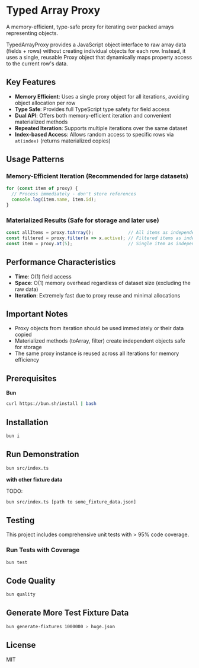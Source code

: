 # Typed Array Proxy

A memory-efficient, type-safe proxy for iterating over packed arrays representing objects.

TypedArrayProxy provides a JavaScript object interface to raw array data (fields + rows)
without creating individual objects for each row. Instead, it uses a single, reusable Proxy
object that dynamically maps property access to the current row's data.

## Key Features

- **Memory Efficient**: Uses a single proxy object for all iterations, avoiding object allocation per row
- **Type Safe**: Provides full TypeScript type safety for field access
- **Dual API**: Offers both memory-efficient iteration and convenient materialized methods
- **Repeated Iteration**: Supports multiple iterations over the same dataset
- **Index-based Access**: Allows random access to specific rows via `at(index)` (returns materialized copies)

## Usage Patterns

### Memory-Efficient Iteration (Recommended for large datasets)

```typescript
for (const item of proxy) {
  // Process immediately - don't store references
  console.log(item.name, item.id);
}
```

### Materialized Results (Safe for storage and later use)

```typescript
const allItems = proxy.toArray();             // All items as independent objects
const filtered = proxy.filter(x => x.active); // Filtered items as independent objects
const item = proxy.at(5);                     // Single item as independent object
```

## Performance Characteristics

- **Time**: O(1) field access
- **Space**: O(1) memory overhead regardless of dataset size (excluding the raw data)
- **Iteration**: Extremely fast due to proxy reuse and minimal allocations

## Important Notes

- Proxy objects from iteration should be used immediately or their data copied
- Materialized methods (toArray, filter) create independent objects safe for storage
- The same proxy instance is reused across all iterations for memory efficiency

## Prerequisites

**Bun**

```bash
curl https://bun.sh/install | bash
```

## Installation

```bash
bun i
```

## Run Demonstration

```bash
bun src/index.ts
```

**with other fixture data**

TODO:

```bash
bun src/index.ts [path to some_fixture_data.json]
```

## Testing

This project includes comprehensive unit tests with > 95% code coverage.

### Run Tests with Coverage

```bash
bun test
```

## Code Quality

```bash
bun quality
```

## Generate More Test Fixture Data

```bash
bun generate-fixtures 1000000 > huge.json
```

## License

MIT
